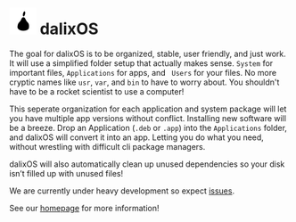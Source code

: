 # ![Logo](Logos/Logo48x48.png) dalixOS
The goal for dalixOS is to be organized, stable, user friendly, and just work.
It will use a simplified folder setup that actually makes sense. ``` System ```  for important files, ``` Applications ``` for apps, and ``` Users```
for your files. No more cryptic names like ```usr```, ```var```, and ```bin``` to have to worry about. You shouldn't have to be a rocket scientist to use a computer!

This seperate organization for each application and system package will let you have multiple app
versions without conflict. Installing new software will be a breeze. Drop an Application
(```.deb``` or ```.app```) into the ``` Applications ``` folder, and dalixOS will convert it into an app.
Letting you do what you need, without wrestling with difficult cli package managers.


dalixOS will also automatically clean up unused dependencies so your disk isn’t filled up with unused
files!

We are currently under heavy development so expect [issues](https://github.com/dleggo/Dalix/issues).

See our [homepage](https://figsystems.github.io/dalixOS/) for more information!
